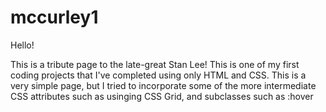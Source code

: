 # mccurley1

Hello! 

This is a tribute page to the late-great Stan Lee! This is one of my first coding projects that I've completed using only HTML and CSS. 
This is a very simple page, but I tried to incorporate some of the more intermediate CSS attributes such as usinging CSS Grid, and subclasses such as :hover
